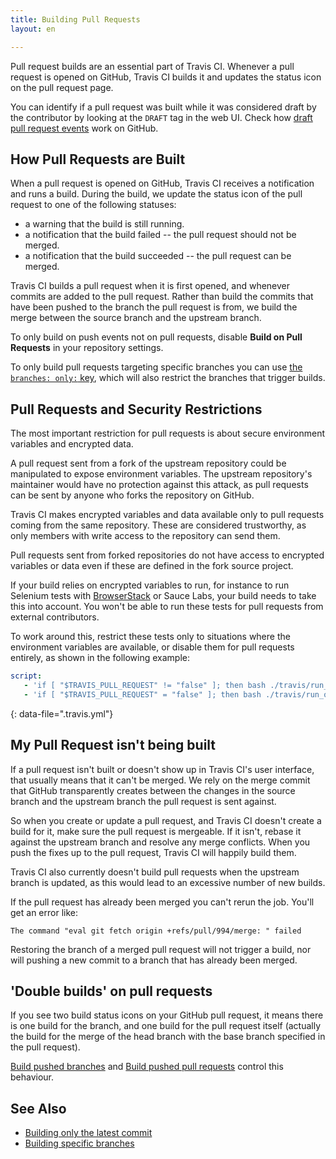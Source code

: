 ```yaml
---
title: Building Pull Requests
layout: en

---
```


Pull request builds are an essential part of Travis CI.
Whenever a pull request is opened on GitHub, Travis CI builds it and updates the status icon on the pull request page.

You can identify if a pull request was built while it was considered draft by the contributor by looking at the `DRAFT` tag in the web UI. Check how [draft pull request events](https://github.blog/2019-02-14-introducing-draft-pull-requests/) work on GitHub.

## How Pull Requests are Built

When a pull request is opened on GitHub, Travis CI receives a notification and runs a build.
During the build, we update the status icon of the pull request to one of the following statuses:

- a warning that the build is still running.
- a notification that the build failed -- the pull request should not be merged.
- a notification that the build succeeded -- the pull request can be merged.

Travis CI builds a pull request when it is first opened, and whenever commits are added to the pull request.
Rather than build the commits that have been pushed to the branch the pull request is from, we build the merge between the source branch and the upstream branch.

To only build on push events not on pull requests, disable **Build on Pull Requests** in your repository settings.

To only build pull requests targeting specific branches you can use [the `branches: only:` key](/user/customizing-the-build/#building-specific-branches), which will also restrict the branches that trigger builds.

## Pull Requests and Security Restrictions

The most important restriction for pull requests is about secure environment variables and encrypted data.

A pull request sent from a fork of the upstream repository could be manipulated to expose environment variables.
The upstream repository's maintainer would have no protection against this attack, as pull requests can be sent by anyone who forks the repository on GitHub.

Travis CI makes encrypted variables and data available only to pull requests coming from the same repository. These are considered trustworthy, as only members with write access to the repository can send them.

Pull requests sent from forked repositories do not have access to encrypted variables or data even if these are defined in the fork source project.

If your build relies on encrypted variables to run, for instance to run Selenium tests with [BrowserStack](https://www.browserstack.com) or Sauce Labs, your build needs to take this into account. You won't be able to run
these tests for pull requests from external contributors.

To work around this, restrict these tests only to situations where the
environment variables are available, or disable them for pull requests entirely, as shown in the following example:

```yaml
script:
   - 'if [ "$TRAVIS_PULL_REQUEST" != "false" ]; then bash ./travis/run_on_pull_requests; fi'
   - 'if [ "$TRAVIS_PULL_REQUEST" = "false" ]; then bash ./travis/run_on_non_pull_requests; fi'
```
{: data-file=".travis.yml"}

## My Pull Request isn't being built

If a pull request isn't built or doesn't show up in Travis CI's user interface, that usually means that it can't be merged.
We rely on the merge commit that GitHub transparently creates between the changes in the source branch and the upstream branch the pull request is sent against.

So when you create or update a pull request, and Travis CI doesn't create a
build for it, make sure the pull request is mergeable.
If it isn't, rebase it against the upstream branch and resolve any merge conflicts. When you push the fixes up to the pull request, Travis CI will happily build them.

Travis CI also currently doesn't build pull requests when the upstream branch is updated, as this would lead to an excessive number of new builds.

If the pull request has already been merged you can't rerun the job. You'll get an error like:


```
The command "eval git fetch origin +refs/pull/994/merge: " failed
```

Restoring the branch of a merged pull request will not trigger a build, nor will pushing a new commit to a branch that has already been merged.

## 'Double builds' on pull requests

If you see two build status icons on your GitHub pull request, it means there is one build for the branch, and one build for the pull request itself (actually the build for the merge of the head branch with the base branch specified in the pull request).

[Build pushed branches](/user/web-ui/#build-pushed-branches) and [Build pushed pull requests](/user/web-ui/#build-pushed-pull-requests) control this behaviour.

## See Also

* [Building only the latest commit](/user/customizing-the-build/#building-only-the-latest-commit)
* [Building specific branches](/user/customizing-the-build/#building-specific-branches)
